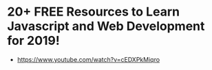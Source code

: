# 20+ FREE Resources to Learn Javascript and Web Development for 2019! 

- https://www.youtube.com/watch?v=cEDXPkMiqro